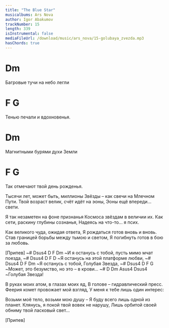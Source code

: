 ```yaml
---
title: "The Blue Star"
musicalbums: Ars Nova
author: Igor Abakumov
trackNumber: 15
length: 339
isInstrumental: false
mediaFileUrl: /download/music/ars_nova/15-golubaya_zvezda.mp3
hasChords: true
---
```


#    Dm
Багровые тучи на небо легли
# F           G
Тенью печали и вдохновенья.
#    Dm
Магнитными бурями духи Земли
# F             G
Так отмечают твой день рожденья.

Тысячи лет, может быть, миллионы
Звёзды – как свечи на Млечном Пути.
Твой возраст велик, счёт идёт на эоны,
Эоны ещё впереди... свети.

Я так незаметен на фоне признанья
Космоса звёздам в величии их.
Как сети, раскину глубины сознанья,
Надеясь на что-то... я псих.

Как великого чуда, ожидая ответа,
Я рождаться готов вновь и вновь.
Став границей борьбы между тьмою и светом,
Я погибнуть готов в бою за любовь.

[Припев]
~#       Dsus4      D                F       Dm
~И я останусь с тобой, пусть мимо мчат поезда,
~#     Dsus4    D         F        D
~Я останусь на этой платформе любви,
~#     Dsus4      D        F       Dm
~Я останусь с тобой, Голубая Звезда,
~#       Dsus4  D          F           G
~Может, это безумство, но это – в крови...
~#             D  Dm  Asus4  Dsus4
~Голубая Звезда!

В руках моих атом, в глазах моих яд,
В голове – гидравлический пресс.
Феерия комет провожает мой взгляд,
У меня к тебе лишь один интерес:

Возьми моё тело, возьми мою душу –
Я буду всего лишь одной из планет.
Клянусь, я покой твой вовек не нарушу,
Лишь орбитой своей обниму твой ласковый свет... 

[Припев]

